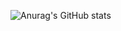 ![Anurag's GitHub stats](https://github-readme-stats.vercel.app/api?username=Sudoeranas&show_icons=true&theme=radical)

